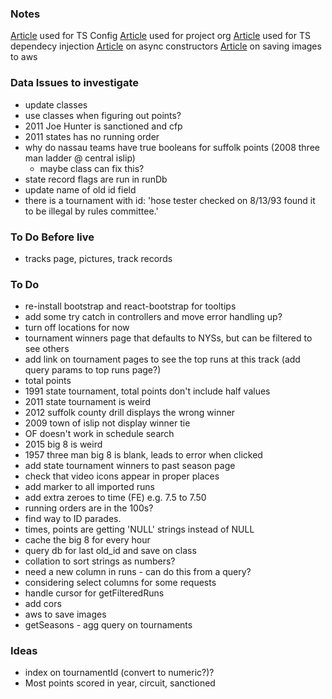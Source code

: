 ### Notes

[Article](https://www.section.io/engineering-education/how-to-use-typescript-with-nodejs/) used for TS Config
[Article](https://dev.to/santypk4/bulletproof-node-js-project-architecture-4epf) used for project org
[Article](https://dev.to/vovaspace/dependency-injection-in-typescript-4mbf) used for TS dependecy injection
[Article](https://dev.to/somedood/the-proper-way-to-write-async-constructors-in-javascript-1o8c#:~:text=The%20static%20async%20factory%20function,the%20indirect%20invocation%20of%20constructor%20.) on async constructors
[Article](https://flaviocopes.com/node-aws-s3-upload-image/) on saving images to aws


### Data Issues to investigate
* update classes
* use classes when figuring out points? 
* 2011 Joe Hunter is sanctioned and cfp
* 2011 states has no running order
* why do nassau teams have true booleans for suffolk points (2008 three man ladder @ central islip)
    * maybe class can fix this? 
* state record flags are run in runDb
* update name of old id field
* there is a tournament with id: 'hose tester checked on 8/13/93 found it to be illegal by rules committee.'

### To Do Before live
* tracks page, pictures, track records

### To Do

* re-install bootstrap and react-bootstrap for tooltips
* add some try catch in controllers and move error handling up?
* turn off locations for now
* tournament winners page that defaults to NYSs, but can be filtered to see others
* add link on tournament pages to see the top runs at this track (add query params to top runs page?)
* total points
* 1991 state tournament, total points don't include half values
* 2011 state tournament is weird
* 2012 suffolk county drill displays the wrong winner
* 2009 town of islip not display winner tie
* OF doesn't work in schedule search
* 2015 big 8 is weird
* 1957 three man big 8 is blank, leads to error when clicked
* add state tournament winners to past season page
* check that video icons appear in proper places
* add marker to all imported runs
* add extra zeroes to time (FE) e.g. 7.5 to 7.50
* running orders are in the 100s?
* find way to ID parades.
* times, points are getting 'NULL' strings instead of NULL
* cache the big 8 for every hour
* query db for last old_id and save on class
* collation to sort strings as numbers?
* need a new column in runs - can do this from a query? 
* considering select columns for some requests
* handle cursor for getFilteredRuns
* add cors
* aws to save images
* getSeasons - agg query on tournaments

### Ideas
* index on tournamentId (convert to numeric?)?
* Most points scored in year, circuit, sanctioned


